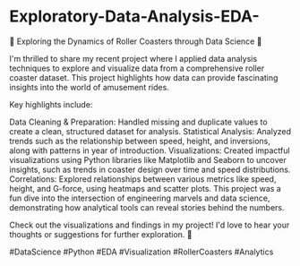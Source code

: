 # Exploratory-Data-Analysis-EDA-

🌟 Exploring the Dynamics of Roller Coasters through Data Science 🎢

I'm thrilled to share my recent project where I applied data analysis techniques to explore and visualize data from a comprehensive roller coaster dataset. This project highlights how data can provide fascinating insights into the world of amusement rides.

Key highlights include:

Data Cleaning & Preparation: Handled missing and duplicate values to create a clean, structured dataset for analysis.
Statistical Analysis: Analyzed trends such as the relationship between speed, height, and inversions, along with patterns in year of introduction.
Visualizations: Created impactful visualizations using Python libraries like Matplotlib and Seaborn to uncover insights, such as trends in coaster design over time and speed distributions.
Correlations: Explored relationships between various metrics like speed, height, and G-force, using heatmaps and scatter plots.
This project was a fun dive into the intersection of engineering marvels and data science, demonstrating how analytical tools can reveal stories behind the numbers.

Check out the visualizations and findings in my project! I'd love to hear your thoughts or suggestions for further exploration. 🚀

#DataScience #Python #EDA #Visualization #RollerCoasters #Analytics

